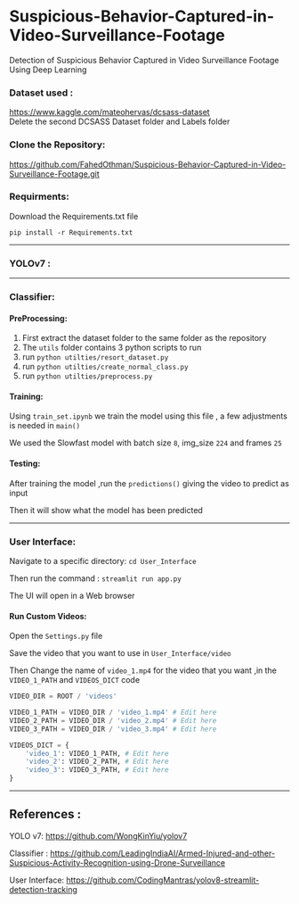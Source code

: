 # Suspicious-Behavior-Captured-in-Video-Surveillance-Footage
Detection of Suspicious Behavior Captured in Video Surveillance Footage Using Deep Learning

### Dataset used :
 https://www.kaggle.com/mateohervas/dcsass-dataset   
 Delete the second DCSASS Dataset folder and Labels folder
 
### Clone the Repository:
https://github.com/FahedOthman/Suspicious-Behavior-Captured-in-Video-Surveillance-Footage.git

### Requirments:
Download the Requirements.txt file 

`pip install -r Requirements.txt`

---------------------------------------------------------------
### YOLOv7 :
---------------------------------------------------------------
### Classifier:
#### PreProcessing:
  1. First extract the dataset folder to the same folder as the repository
  2. The `utils` folder contains 3 python scripts to run
  3. run `python utilties/resort_dataset.py`
  4. run `python utilties/create_normal_class.py`
  5. run `python utilties/preprocess.py`

#### Training:
Using `train_set.ipynb` we train the model using this file , a few adjustments is needed in `main()`

We used the Slowfast model with batch size `8`, img_size `224` and frames `25`

#### Testing:
After training the model ,run the `predictions()` giving the video to predict as input

Then it will show what the model has been predicted 

---------------------------------------------------------------
### User Interface:
Navigate to a specific directory: `cd User_Interface`

Then run the command : `streamlit run app.py` 

The UI will open in a Web browser

#### Run Custom Videos:
Open the `Settings.py` file 

Save the video that you want to use in `User_Interface/video`

Then Change the name of `video_1.mp4` for the video that you want ,in the `VIDEO_1_PATH` and `VIDEOS_DICT` code

```python
VIDEO_DIR = ROOT / 'videos' 

VIDEO_1_PATH = VIDEO_DIR / 'video_1.mp4' # Edit here
VIDEO_2_PATH = VIDEO_DIR / 'video_2.mp4' # Edit here
VIDEO_3_PATH = VIDEO_DIR / 'video_3.mp4' # Edit here

VIDEOS_DICT = {
    'video_1': VIDEO_1_PATH, # Edit here
    'video_2': VIDEO_2_PATH, # Edit here
    'video_3': VIDEO_3_PATH, # Edit here
}


```



---------------------------------------------------------------
## References :
YOLO v7: https://github.com/WongKinYiu/yolov7

Classifier : https://github.com/LeadingIndiaAI/Armed-Injured-and-other-Suspicious-Activity-Recognition-using-Drone-Surveillance

User Interface: https://github.com/CodingMantras/yolov8-streamlit-detection-tracking
